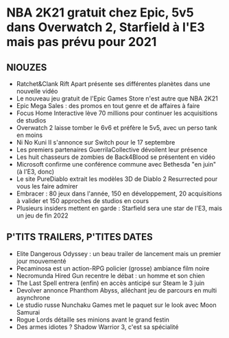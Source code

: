 # NBA 2K21 gratuit chez Epic, 5v5 dans Overwatch 2, Starfield à l'E3 mais pas prévu pour 2021

## NIOUZES

- Ratchet&Clank Rift Apart présente ses différentes planètes dans une nouvelle vidéo
- Le nouveau jeu gratuit de l'Epic Games Store n'est autre que NBA 2K21
- Epic Mega Sales : des promos en tout genre et de affaires à faire
- Focus Home Interactive lève 70 millions pour continuer les acquisitions de studios
- Overwatch 2 laisse tomber le 6v6 et préfère le 5v5, avec un perso tank en moins
- Ni No Kuni II s'annonce sur Switch pour le 17 septembre
- Les premiers partenaires GuerrilaCollective dévoilent leur présence
- Les huit chasseurs de zombies de Back4Blood se présentent en vidéo
- Microsoft confirme une conférence commune avec Bethesda "en juin" (à l'E3, donc)
- Le site PureDiablo extrait les modèles 3D de Diablo 2 Resurrected pour vous les faire admirer
- Embracer : 80 jeux dans l'année, 150 en développement, 20 acquisitions à valider et 150 approches de studios en cours
- Plusieurs insiders mettent en garde : Starfield sera une star de l'E3, mais un jeu de fin 2022

## P'TITS TRAILERS, P'TITES DATES

- Elite Dangerous Odyssey : un beau trailer de lancement mais un premier jour mouvementé
- Pecaminosa est un action-RPG policier (grosse) ambiance film noire
- Necromunda Hired Gun recentre le débat : un homme et son chien
- The Last Spell entrera (enfin) en accès anticipé sur Steam le 3 juin
- Devolver annonce Phanthom Abyss, alléchant jeu de parcours en multi asynchrone
- Le studio russe Nunchaku Games met le paquet sur le look avec Moon Samurai
- Rogue Lords détaille ses minions avant le grand festin
- Des armes idiotes ? Shadow Warrior 3, c'est sa spécialité
